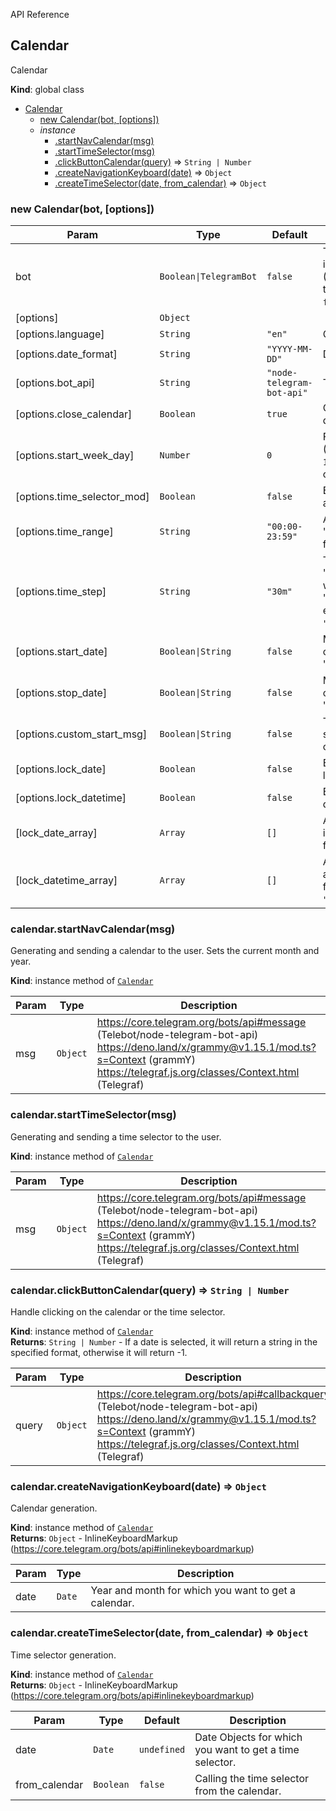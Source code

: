  API Reference

<a name="Calendar"></a>

## Calendar
Calendar

**Kind**: global class  

* [Calendar](#Calendar)
    * [new Calendar(bot, [options])](#new_Calendar)
    * _instance_
        * [.startNavCalendar(msg)](#Calendar+startNavCalendar)
        * [.startTimeSelector(msg)](#Calendar+startTimeSelector)
        * [.clickButtonCalendar(query)](#Calendar+clickButtonCalendar) ⇒ <code>String \| Number</code>
        * [.createNavigationKeyboard(date)](#Calendar+createNavigationKeyboard) ⇒ <code>Object</code>
        * [.createTimeSelector(date, from_calendar)](#Calendar+createTimeSelector) ⇒ <code>Object</code>
### new Calendar(bot, [options])
| Param | Type | Default | Description |
| --- | --- | --- | --- |
| bot | <code>Boolean\|TelegramBot</code> | <code>false</code> | TelegramBot class instance (Telebot/node-telegram-bot-api) or <code>false</code>(Telegraf/grammY) |
| [options] | <code>Object</code> |  |  |
| [options.language] | <code>String</code> | <code>"en"</code> | Calendar language. |
| [options.date_format] | <code>String</code> | <code>"YYYY-MM-DD"</code> | Date output format. |
| [options.bot_api] | <code>String</code> | <code>"node-telegram-bot-api"</code> | Telegram bot library. |
| [options.close_calendar] | <code>Boolean</code> | <code>true</code> | Close calendar after date selection. |
| [options.start_week_day] | <code>Number</code> | <code>0</code> | First day of the week (Sunday - `0`, Monday - `1`, Tuesday - `2` and so on). |
| [options.time_selector_mod] | <code>Boolean</code> | <code>false</code> | Enable time selection after a date is selected. |
| [options.time_range] | <code>String</code> | <code>"00:00-23:59"</code> | Allowed time range in "HH:mm-HH:mm" format. |
| [options.time_step] | <code>String</code> | <code>"30m"</code> | Time step in the format "\<Time step\>\<m \| h\>", where "m" - minutes, "h" - hours. (For example: <code>"30m"</code>, <code>"1h"</code>, <code>"150m"</code>). |
| [options.start_date] | <code>Boolean\|String</code> | <code>false</code> | Minimum date of the calendar in the format "YYYY-MM-DD". |
| [options.stop_date] | <code>Boolean\|String</code> | <code>false</code> | Maximum date of the calendar in the format "YYYY-MM-DD". |
| [options.custom_start_msg] | <code>Boolean\|String</code> | <code>false</code> | Text of the message sent with the calendar/time selector. |
| [options.lock_date] | <code>Boolean</code> | <code>false</code> | Enable blocked dates list. |
| [options.lock_datetime] | <code>Boolean</code> | <code>false</code> | Enable list of blocked dates and times. |
| [lock_date_array] | <code>Array</code> | <code>[]</code> | Аrray of blocked dates in string format in the format `"YYYY-MM-DD"`. |
| [lock_datetime_array] | <code>Array</code> | <code>[]</code> | Аrray of blocked dates and times in string format in the format `"YYYY-MM-DD HH:mm"`. |

<a name="Calendar+startNavCalendar"></a>

### calendar.startNavCalendar(msg)
Generating and sending a calendar to the user. Sets the current month and year.

**Kind**: instance method of [<code>Calendar</code>](#Calendar)  

| Param | Type | Description |
| --- | --- | --- |
| msg | <code>Object</code> | https://core.telegram.org/bots/api#message (Telebot/node-telegram-bot-api) <br> https://deno.land/x/grammy@v1.15.1/mod.ts?s=Context (grammY) <br> https://telegraf.js.org/classes/Context.html (Telegraf)|

<a name="Calendar+startTimeSelector"></a>

### calendar.startTimeSelector(msg)
Generating and sending a time selector to the user.

**Kind**: instance method of [<code>Calendar</code>](#Calendar)  

| Param | Type | Description |
| --- | --- | --- |
| msg | <code>Object</code> | https://core.telegram.org/bots/api#message (Telebot/node-telegram-bot-api) <br> https://deno.land/x/grammy@v1.15.1/mod.ts?s=Context (grammY) <br> https://telegraf.js.org/classes/Context.html (Telegraf)|

<a name="Calendar+clickButtonCalendar"></a>

### calendar.clickButtonCalendar(query) ⇒ <code>String \| Number</code>
Handle clicking on the calendar or the time selector.

**Kind**: instance method of [<code>Calendar</code>](#Calendar)  
**Returns**: <code>String \| Number</code> - If a date is selected, it will return a string in the specified format, otherwise it will return -1.

| Param | Type | Description |
| --- | --- | --- |
| query | <code>Object</code> | https://core.telegram.org/bots/api#callbackquery (Telebot/node-telegram-bot-api) <br> https://deno.land/x/grammy@v1.15.1/mod.ts?s=Context (grammY) <br> https://telegraf.js.org/classes/Context.html (Telegraf)|

<a name="Calendar+createNavigationKeyboard"></a>

### calendar.createNavigationKeyboard(date) ⇒ <code>Object</code>
Calendar generation.

**Kind**: instance method of [<code>Calendar</code>](#Calendar)  
**Returns**: <code>Object</code> - InlineKeyboardMarkup (https://core.telegram.org/bots/api#inlinekeyboardmarkup)

| Param | Type | Description |
| --- | --- | --- |
| date | <code>Date</code> | Year and month for which you want to get a calendar. |

<a name="Calendar+createTimeSelector"></a>

### calendar.createTimeSelector(date, from_calendar) ⇒ <code>Object</code>
Time selector generation.

**Kind**: instance method of [<code>Calendar</code>](#Calendar)  
**Returns**: <code>Object</code> - InlineKeyboardMarkup (https://core.telegram.org/bots/api#inlinekeyboardmarkup)

| Param | Type | Default | Description |
| --- | --- | --- | --- |
| date | <code>Date</code> | <code>undefined</code> | Date Objects for which you want to get a time selector. |
| from_calendar | <code>Boolean</code> | <code>false</code> | Calling the time selector from the calendar. |